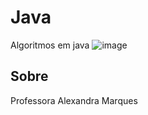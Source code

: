 # Java
Algoritmos em java
![image](https://github.com/user-attachments/assets/643ff4a5-e549-427c-a98a-055fe1713e42)


## Sobre
Professora Alexandra Marques
